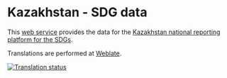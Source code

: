# Kazakhstan - SDG data

This [web service](https://kazstat.github.io/sdg-data-kazstat/) provides the data for the [Kazakhstan national reporting platform for the SDGs](https://kazstat.github.io/sdg-site-kazstat/).

Translations are performed at [Weblate](hosted.weblate.org/projects/sdgs-kazakhstan).

<a href="https://hosted.weblate.org/engage/sdgs-kazakhstan/">
<img src="https://hosted.weblate.org/widgets/sdgs-kazakhstan/-/287x66-grey.png" alt="Translation status" />
</a>


